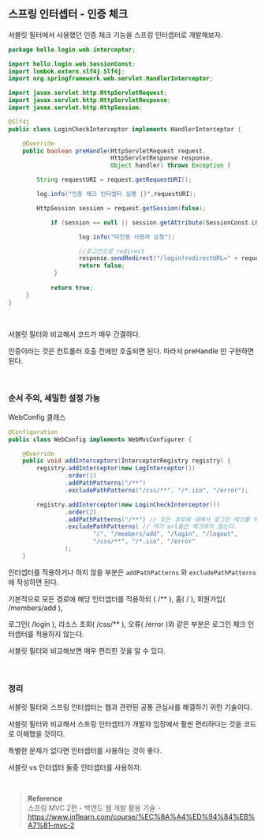 ## 스프링 인터셉터 - 인증 체크

서블릿 필터에서 사용했던 인증 체크 기능을 스프링 인터셉터로 개발해보자.

```java
package hello.login.web.interceptor;

import hello.login.web.SessionConst;
import lombok.extern.slf4j.Slf4j;
import org.springframework.web.servlet.HandlerInterceptor;

import javax.servlet.http.HttpServletRequest;
import javax.servlet.http.HttpServletResponse;
import javax.servlet.http.HttpSession;

@Slf4j
public class LoginCheckInterceptor implements HandlerInterceptor {

    @Override
    public boolean preHandle(HttpServletRequest request,
							 HttpServletResponse response,
							 Object handler) throws Exception {

        String requestURI = request.getRequestURI();

		log.info("인증 체크 인터셉터 실행 {}",requestURI);

		HttpSession session = request.getSession(false);

			if (session == null || session.getAttribute(SessionConst.LOGIN_MEMBER) == null) {

					log.info("미인증 사용자 요청");

					//로그인으로 redirect
                    response.sendRedirect("/login?redirectURL=" + requestURI);
					return false;
			 }
        
			return true;
	 }
}
```

<br/>

서블릿 필터와 비교해서 코드가 매우 간결하다. 

인증이라는 것은 컨트롤러 호출 전에만 호출되면 된다. 따라서 preHandle 만 구현하면 된다.

<br/>

### 순서 주의, 세밀한 설정 가능

WebConfig 클래스

```java
@Configuration
public class WebConfig implements WebMvcConfigurer {

    @Override
    public void addInterceptors(InterceptorRegistry registry) {
        registry.addInterceptor(new LogInterceptor())
                .order(1)
                .addPathPatterns("/**")
                .excludePathPatterns("/css/**", "/*.ico", "/error");

        registry.addInterceptor(new LoginCheckInterceptor())
                .order(2)
                .addPathPatterns("/**") // 모든 경로에 대해서 로그인 체크를 하는데 !!
                .excludePathPatterns( // 여기 url들은 체크하지 않는다.
                        "/", "/members/add", "/login", "/logout",
                        "/css/**", "/*.ico", "/error"
                );
    }
```

인터셉터를 적용하거나 하지 않을 부분은 `addPathPatterns` 와 `excludePathPatterns` 에 작성하면 된다. 

기본적으로 모든 경로에 해당 인터셉터를 적용하되 ( /** ), 홈( / ), 회원가입( /members/add ),

로그인( /login ), 리소스 조회( /css/** ), 오류( /error )와 같은 부분은 로그인 체크 인터셉터를 적용하지 않는다. 

서블릿 필터와 비교해보면 매우 편리한 것을 알 수 있다.

<br/>

### 정리

서블릿 필터와 스프링 인터셉터는 웹과 관련된 공통 관심사를 해결하기 위한 기술이다.

서블릿 필터와 비교해서 스프링 인터셉터가 개발자 입장에서 훨씬 편리하다는 것을 코드로 이해했을 것이다.

특별한 문제가 없다면 인터셉터를 사용하는 것이 좋다.

서블릿 vs 인터셉터 둘중 인터셉터를 사용하자.

<br/>

>**Reference** <br/>스프링 MVC 2편 - 백엔드 웹 개발 활용 기술 - https://www.inflearn.com/course/%EC%8A%A4%ED%94%84%EB%A7%81-mvc-2